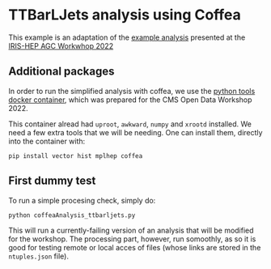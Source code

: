 # TTBarLJets analysis using Coffea

This example is an adaptation of the [example analysis](https://github.com/iris-hep/analysis-grand-challenge/blob/main/analyses/cms-open-data-ttbar/coffea.ipynb) presented at the [IRIS-HEP AGC Workwhop 2022](https://indico.cern.ch/e/agc-tools-2)

## Additional packages

In order to run the simplified analysis with coffea, we use the [python tools docker container](https://cms-opendata-workshop.github.io/workshop2022-lesson-docker/03-docker-for-cms-opendata/index.html#python-tools-container), which was prepared for the CMS Open Data Workshop 2022.

This container alread had `uproot`, `awkward`, `numpy` and `xrootd` installed.  We need a few extra tools that we will be needing.  One can install them, directly into the container with:


`pip install vector hist mplhep coffea`


## First dummy test

To run a simple procesing check, simply do:

`python coffeaAnalysis_ttbarljets.py`

This will run a currently-failing version of an analysis that will be modified for the workshop.  The processing part, however, run somoothly, as so it is good for testing remote or local acces of files (whose links are stored in the `ntuples.json` file).
